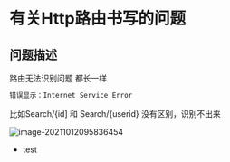 # 有关Http路由书写的问题

## 问题描述

路由无法识别问题 都长一样

```c#
错误显示：Internet Service Error
```

比如Search/{id] 和 Search/{userid} 没有区别，识别不出来

![image-20211012095836454](D:\D\工作记录\image-20211012095836454.png)

- test
